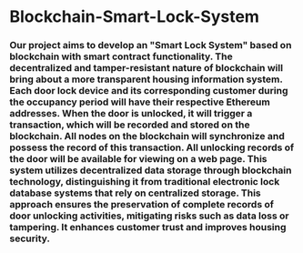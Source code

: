# Blockchain-Smart-Lock-System


### Our project aims to develop an "Smart Lock System" based on blockchain with smart contract functionality. The decentralized and tamper-resistant nature of blockchain will bring about a more transparent housing information system. Each door lock device and its corresponding customer during the occupancy period will have their respective Ethereum addresses. When the door is unlocked, it will trigger a transaction, which will be recorded and stored on the blockchain. All nodes on the blockchain will synchronize and possess the record of this transaction. All unlocking records of the door will be available for viewing on a web page. This system utilizes decentralized data storage through blockchain technology, distinguishing it from traditional electronic lock database systems that rely on centralized storage. This approach ensures the preservation of complete records of door unlocking activities, mitigating risks such as data loss or tampering. It enhances customer trust and improves housing security.
